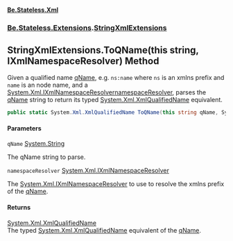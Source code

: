 #### [Be.Stateless.Xml](README.md 'README')
### [Be.Stateless.Extensions](Be.Stateless.Extensions.md 'Be.Stateless.Extensions').[StringXmlExtensions](StringXmlExtensions.md 'Be.Stateless.Extensions.StringXmlExtensions')

## StringXmlExtensions.ToQName(this string, IXmlNamespaceResolver) Method

Given a qualified name [qName](StringXmlExtensions.ToQName(thisstring,IXmlNamespaceResolver).md#Be.Stateless.Extensions.StringXmlExtensions.ToQName(thisstring,System.Xml.IXmlNamespaceResolver).qName 'Be.Stateless.Extensions.StringXmlExtensions.ToQName(this string, System.Xml.IXmlNamespaceResolver).qName'), e.g. `ns:name` where `ns` is an xmlns prefix and
`name` is an node name, and a [System.Xml.IXmlNamespaceResolver](https://docs.microsoft.com/en-us/dotnet/api/System.Xml.IXmlNamespaceResolver 'System.Xml.IXmlNamespaceResolver')[namespaceResolver](StringXmlExtensions.ToQName(thisstring,IXmlNamespaceResolver).md#Be.Stateless.Extensions.StringXmlExtensions.ToQName(thisstring,System.Xml.IXmlNamespaceResolver).namespaceResolver 'Be.Stateless.Extensions.StringXmlExtensions.ToQName(this string, System.Xml.IXmlNamespaceResolver).namespaceResolver'), parses
the [qName](StringXmlExtensions.ToQName(thisstring,IXmlNamespaceResolver).md#Be.Stateless.Extensions.StringXmlExtensions.ToQName(thisstring,System.Xml.IXmlNamespaceResolver).qName 'Be.Stateless.Extensions.StringXmlExtensions.ToQName(this string, System.Xml.IXmlNamespaceResolver).qName') string to return its typed [System.Xml.XmlQualifiedName](https://docs.microsoft.com/en-us/dotnet/api/System.Xml.XmlQualifiedName 'System.Xml.XmlQualifiedName') equivalent.

```csharp
public static System.Xml.XmlQualifiedName ToQName(this string qName, System.Xml.IXmlNamespaceResolver namespaceResolver);
```
#### Parameters

<a name='Be.Stateless.Extensions.StringXmlExtensions.ToQName(thisstring,System.Xml.IXmlNamespaceResolver).qName'></a>

`qName` [System.String](https://docs.microsoft.com/en-us/dotnet/api/System.String 'System.String')

The qName string to parse.

<a name='Be.Stateless.Extensions.StringXmlExtensions.ToQName(thisstring,System.Xml.IXmlNamespaceResolver).namespaceResolver'></a>

`namespaceResolver` [System.Xml.IXmlNamespaceResolver](https://docs.microsoft.com/en-us/dotnet/api/System.Xml.IXmlNamespaceResolver 'System.Xml.IXmlNamespaceResolver')

The [System.Xml.IXmlNamespaceResolver](https://docs.microsoft.com/en-us/dotnet/api/System.Xml.IXmlNamespaceResolver 'System.Xml.IXmlNamespaceResolver') to use to resolve the xmlns prefix of the [qName](StringXmlExtensions.ToQName(thisstring,IXmlNamespaceResolver).md#Be.Stateless.Extensions.StringXmlExtensions.ToQName(thisstring,System.Xml.IXmlNamespaceResolver).qName 'Be.Stateless.Extensions.StringXmlExtensions.ToQName(this string, System.Xml.IXmlNamespaceResolver).qName').

#### Returns
[System.Xml.XmlQualifiedName](https://docs.microsoft.com/en-us/dotnet/api/System.Xml.XmlQualifiedName 'System.Xml.XmlQualifiedName')  
The typed [System.Xml.XmlQualifiedName](https://docs.microsoft.com/en-us/dotnet/api/System.Xml.XmlQualifiedName 'System.Xml.XmlQualifiedName') equivalent of the [qName](StringXmlExtensions.ToQName(thisstring,IXmlNamespaceResolver).md#Be.Stateless.Extensions.StringXmlExtensions.ToQName(thisstring,System.Xml.IXmlNamespaceResolver).qName 'Be.Stateless.Extensions.StringXmlExtensions.ToQName(this string, System.Xml.IXmlNamespaceResolver).qName').